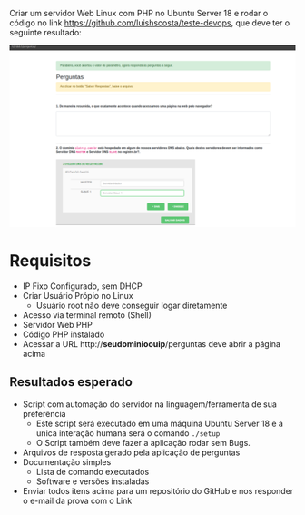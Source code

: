 Criar um servidor Web Linux com PHP no Ubuntu Server 18 e rodar o código no link https://github.com/luishscosta/teste-devops, que deve ter o seguinte resultado:

![image](prova3.png)

# Requisitos

- IP Fixo Configurado, sem DHCP
- Criar Usuário Própio no Linux
  - Usuário root não deve conseguir logar diretamente
- Acesso via terminal remoto (Shell)
- Servidor Web PHP
- Código PHP instalado
- Acessar a URL http://**seudominioouip**/perguntas deve abrir a página acima

## Resultados esperado

- Script com automação do servidor na linguagem/ferramenta de sua preferência
  - Este script será executado em uma máquina Ubuntu Server 18 e a unica interação humana será o comando `./setup`
  - O Script também deve fazer a aplicação rodar sem Bugs.
- Arquivos de resposta gerado pela aplicação de perguntas 
- Documentação simples
    - Lista de comando executados
    - Software e versões instaladas 
- Enviar todos itens acima para um repositório do GitHub e nos responder o e-mail da prova com o Link
